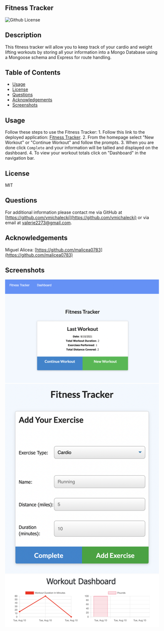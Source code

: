 ## Fitness Tracker

![Github License](https://img.shields.io/badge/License-MIT-yellow.svg)

## Description

This fitness tracker will allow you to keep track of your cardio and weight lifting workouts by storing all your information into a Mongo Database using a Mongoose schema and Express for route handling.

## Table of Contents

- [Usage](#Usage)
- [License](#License)
- [Questions](#Questions)
- [Acknowledgements](#Acknowledgements)
- [Screenshots](#Screenshots)

## Usage

Follow these steps to use the Fitness Tracker: 1. Follow this link to the deployed application: [Fitness Tracker](https://valerie-fitness-tracker.herokuapp.com/?id=611337e4a82bac0e563dd286). 2. From the homepage select "New Workout" or "Continue Workout" and follow the prompts. 3. When you are done click `Complete` and your information will be tallied and displayed on the dashboard. 4. To view your workout totals click on "Dashboard" in the navigation bar.

## License

MIT

## Questions

For additional information please contact me via GitHub at [https://github.com/vmichalecki](https://github.com/vmichalecki) or via email at [valerie2273@gmail.com](mailto:valerie227@gmail.com?subject=[GitHub]%Fitness%Tracker).

## Acknowledgements

Miguel Alicea: [https://github.com/malicea0783](https://github.com/malicea0783)

## Screenshots

![Fitness Tracker](./public/images/fitness-tracker-screenshot.png)
![Fitness Tracker](./public/images/fitness-tracker-screenshot-2.png)
![Fitness Tracker](./public/images/fitness-tracker-screenshot-3.png)
